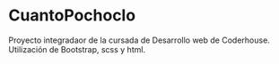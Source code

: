 # CuantoPochoclo

Proyecto integradaor de la cursada de Desarrollo web de Coderhouse. 
Utilización de Bootstrap, scss y html.
